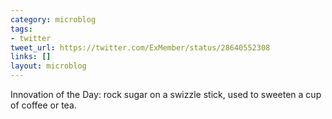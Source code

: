 ```yaml
---
category: microblog
tags:
- twitter
tweet_url: https://twitter.com/ExMember/status/28640552308
links: []
layout: microblog
---
```

Innovation of the Day: rock sugar on a swizzle stick, used to sweeten a cup of coffee or tea.
